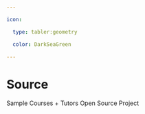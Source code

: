 ```yaml
---

icon: 

  type: tabler:geometry

  color: DarkSeaGreen

---
```


# Source

Sample Courses + Tutors Open Source Project